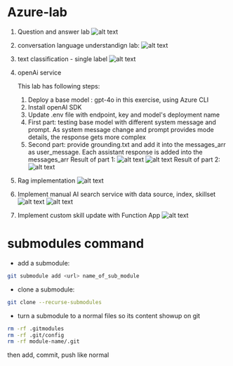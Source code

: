 # Azure-lab

1. Question and answer lab
![alt text](qna.png)

2. conversation language understandign lab: 
![alt text](clu.png)

3. text classification - single label
![alt text](classification.png)

4. openAi service

    This lab has following steps: 
    1. Deploy a base model : gpt-4o in this exercise, using Azure CLI
    2. Install openAI SDK
    3. Update .env file with endpoint, key and model's deployment name
    4. First part: testing base model with different system message and prompt. As system message change and prompt provides mode details, the response gets more complex 
    5. Second part: provide grounding.txt and add it into the messages_arr as user_message. Each assistant response is added into the messages_arr
Result of part 1: 
![alt text](openAI1.png)
![alt text](openAI2.png)
Result of part 2: 
![alt text](openAI3.png)
5. Rag implementation
![alt text](mslearn-openai/Labfiles/02-use-own-data/result.png)

6. Implement manual AI search service with data source, index, skillset
![alt text](mslearn-knowledge-mining/aisearch9.png)
![alt text](mslearn-knowledge-mining/aisearch10.png)

7. Implement custom skill update with Function App
![alt text](mslearn-knowledge-mining/customskill2.png)

#  submodules command
- add a submodule:
```bash
git submodule add <url> name_of_sub_module
```
- clone a submodule:
```bash
git clone --recurse-submodules
```
- turn a submodule to a normal files so its content showup on git
```bash
rm -rf .gitmodules
rm -rf .git/config
rm -rf module-name/.git
```
then add, commit, push like normal
